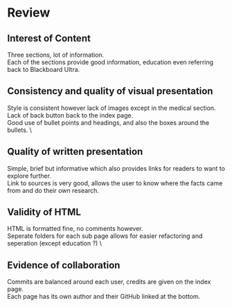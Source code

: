 # Review 
## Interest of Content
Three sections, lot of information. \
Each of the sections provide good information, education even referring back to Blackboard Ultra. 

## Consistency and quality of visual presentation
Style is consistent however lack of images except in the medical section. \
Lack of back button back to the index page. \
Good use of bullet points and headings, and also the boxes around the bullets. \ 

## Quality of written presentation
Simple, brief but informative which also provides links for readers to want to explore further. \
Link to sources is very good, allows the user to know where the facts came from and do their own research. 

## Validity of HTML
HTML is formatted fine, no comments however. \
Seperate folders for each sub page allows for easier refactoring and seperation (except education ?) \ 

## Evidence of collaboration
Commits are balanced around each user, credits are given on the index page. \
Each page has its own author and their GitHub linked at the bottom.
